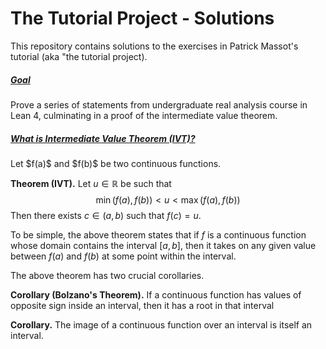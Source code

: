 # The Tutorial Project - Solutions

This repository contains solutions to the exercises in Patrick Massot's tutorial (aka "the tutorial project). 

<h5><u><b>Goal</b></u></h5>
Prove a series of statements from undergraduate real analysis course in Lean 4, culminating in a proof of the intermediate value theorem. 

<h5><u><b>What is Intermediate Value Theorem (IVT)?</b></u></h5>
Let $f(a)$ and $f(b)$ be two continuous functions. 
 
**Theorem (IVT).** Let $u \in \mathbb{R}$ be such that 
$$\min (f(a), f(b)) < u < \max(f(a), f(b))$$
Then there exists $c \in (a, b)$ such that $f(c) = u$. 

To be simple, the above theorem states that if $f$ is a continuous function whose domain contains the interval $[a, b]$, then it takes on any given value between $f(a)$ and $f(b)$ at some point within the interval. 

The above theorem has two crucial corollaries. 

**Corollary (Bolzano's Theorem).** If a continuous function has values of opposite sign inside an interval, then it has a root in that interval

**Corollary.** The image of a continuous function over an interval is itself an interval.